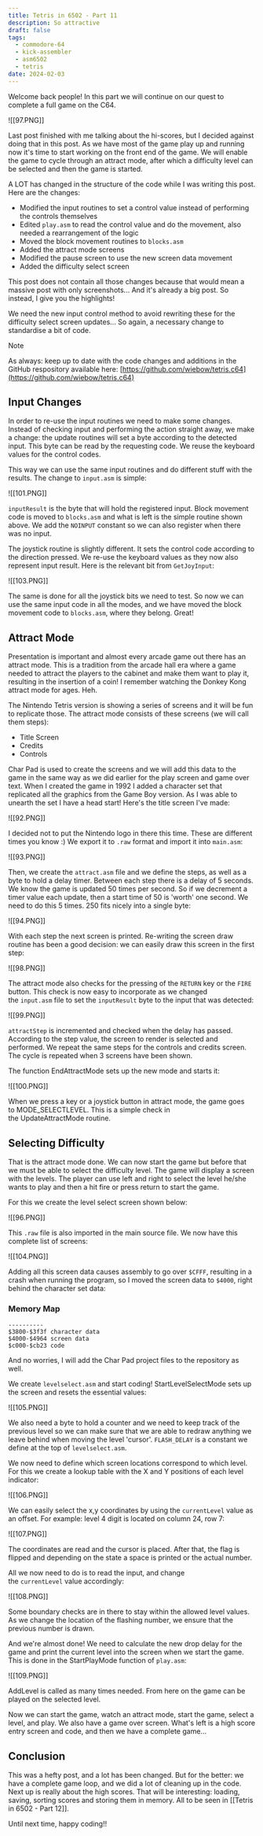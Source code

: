 ```yaml
---
title: Tetris in 6502 - Part 11
description: So attractive
draft: false
tags:
  - commodore-64
  - kick-assembler
  - asm6502
  - tetris
date: 2024-02-03
---
```

Welcome back people! In this part we will continue on our quest to complete a full game on the C64. 

![[97.PNG]]

Last post finished with me talking about the hi-scores, but I decided against doing that in this post. As we have most of the game play up and running now it's time to start working on the front end of the game. We will enable the game to cycle through an attract mode, after which a difficulty level can be selected and then the game is started.  
  
A LOT has changed in the structure of the code while I was writing this post. Here are the changes:  

- Modified the input routines to set a control value instead of performing the controls themselves
- Edited `play.asm` to read the control value and do the movement, also needed a rearrangement of the logic
- Moved the block movement routines to `blocks.asm`
- Added the attract mode screens
- Modified the pause screen to use the new screen data movement
- Added the difficulty select screen

This post does not contain all those changes because that would mean a massive post with only screenshots... And it's already a big post. So instead, I give you the highlights!

We need the new input control method to avoid rewriting these for the difficulty select screen updates... So again, a necessary change to standardise a bit of code.

> [!NOTE]
> As always: keep up to date with the code changes and additions in the GitHub respository available here: [https://github.com/wiebow/tetris.c64](https://github.com/wiebow/tetris.c64)


## Input Changes
  
In order to re-use the input routines we need to make some changes. Instead of checking input and performing the action straight away, we make a change: the update routines will set a byte according to the detected input. This byte can be read by the requesting code. We reuse the keyboard values for the control codes.  
  
This way we can use the same input routines and do different stuff with the results. The change to `input.asm` is simple:  

![[101.PNG]]
  
`inputResult` is the byte that will hold the registered input. Block movement code is moved to `blocks.asm` and what is left is the simple routine shown above. We add the `NOINPUT` constant so we can also register when there was no input.  

The joystick routine is slightly different. It sets the control code according to the direction pressed. We re-use the keyboard values as they now also represent input result. Here is the relevant bit from `GetJoyInput`:

![[103.PNG]]
  
The same is done for all the joystick bits we need to test. So now we can use the same input code in all the modes, and we have moved the block movement code to `blocks.asm`, where they belong. Great!  

## Attract Mode

Presentation is important and almost every arcade game out there has an attract mode. This is a tradition from the arcade hall era where a game needed to attract the players to the cabinet and make them want to play it, resulting in the insertion of a coin! I remember watching the Donkey Kong attract mode for ages. Heh.  
  
The Nintendo Tetris version is showing a series of screens and it will be fun to replicate those. The attract mode consists of these screens (we will call them steps):

- Title Screen
- Credits
- Controls

Char Pad is used to create the screens and we will add this data to the game in the same way as we did earlier for the play screen and game over text. When I created the game in 1992 I added a character set that replicated all the graphics from the Game Boy version. As I was able to unearth the set I have a head start! Here's the title screen I've made:  

![[92.PNG]]
  
I decided not to put the Nintendo logo in there this time. These are different times you know :) We export it to `.raw` format and import it into `main.asm`:  
  
![[93.PNG]]
  
Then, we create the `attract.asm` file and we define the steps, as well as a byte to hold a delay timer. Between each step there is a delay of 5 seconds. We know the game is updated 50 times per second. So if we decrement a timer value each update, then a start time of 50 is 'worth' one second. We need to do this 5 times. 250 fits nicely into a single byte:  

![[94.PNG]]

With each step the next screen is printed. Re-writing the screen draw routine has been a good decision: we can easily draw this screen in the first step:

![[98.PNG]]

The attract mode also checks for the pressing of the `RETURN` key or the `FIRE` button. This check is now easy to incorporate as we changed the `input.asm` file to set the `inputResult` byte to the input that was detected:  

![[99.PNG]]

`attractStep` is incremented and checked when the delay has passed. According to the step value, the screen to render is selected and performed. We repeat the same steps for the controls and credits screen. The cycle is repeated when 3 screens have been shown.  
  
The function EndAttractMode sets up the new mode and starts it:  

![[100.PNG]]

When we press a key or a joystick button in attract mode, the game goes to MODE_SELECTLEVEL. This is a simple check in the UpdateAttractMode routine.

## Selecting Difficulty

That is the attract mode done. We can now start the game but before that we must be able to select the difficulty level. The game will display a screen with the levels. The player can use left and right to select the level he/she wants to play and then a hit fire or press return to start the game.  
  
For this we create the level select screen shown below:  

![[96.PNG]]

This `.raw` file is also imported in the main source file. We now have this complete list of screens:  

![[104.PNG]]
  
Adding all this screen data causes assembly to go over `$CFFF`, resulting in a crash when running the program, so I moved the screen data to `$4000`, right behind the character set data:  

### Memory Map  
```
----------  
$3800-$3f3f character data  
$4000-$4964 screen data  
$c000-$cb23 code  
```

And no worries, I will add the Char Pad project files to the repository as well.  
  
We create `levelselect.asm` and start coding! StartLevelSelectMode sets up the screen and resets the essential values:   

![[105.PNG]]
  
We also need a byte to hold a counter and we need to keep track of the previous level so we can make sure that we are able to redraw anything we leave behind when moving the level 'cursor'. `FLASH_DELAY` is a constant we define at the top of `levelselect.asm`.  
  
We now need to define which screen locations correspond to which level. For this we create a lookup table with the X and Y positions of each level indicator:  

  ![[106.PNG]]
  
We can easily select the x,y coordinates by using the `currentLevel` value as an offset. For example: level 4 digit is located on column 24, row 7: 

![[107.PNG]]
  
The coordinates are read and the cursor is placed. After that, the flag is flipped and depending on the state a space is printed or the actual number.  
  
All we now need to do is to read the input, and change the `currentLevel` value accordingly:  

![[108.PNG]]

Some boundary checks are in there to stay within the allowed level values. As we change the location of the flashing number, we ensure that the previous number is drawn.  
  
And we're almost done! We need to calculate the new drop delay for the game and print the current level into the screen when we start the game. This is done in the StartPlayMode function of `play.asm`:
  
![[109.PNG]]

AddLevel is called as many times needed. From here on the game can be played on the selected level.  
  
Now we can start the game, watch an attract mode, start the game, select a level, and play.   We also have a game over screen. What's left is a high score entry screen and code, and then we have a complete game...  
  

## Conclusion

This was a hefty post, and a lot has been changed. But for the better: we have a complete game loop, and we did a lot of cleaning up in the code.  Next up is really about the high scores. That will be interesting: loading, saving, sorting scores and storing them in memory.  All to be seen in [[Tetris in 6502 - Part 12]].
  
Until next time, happy coding!!